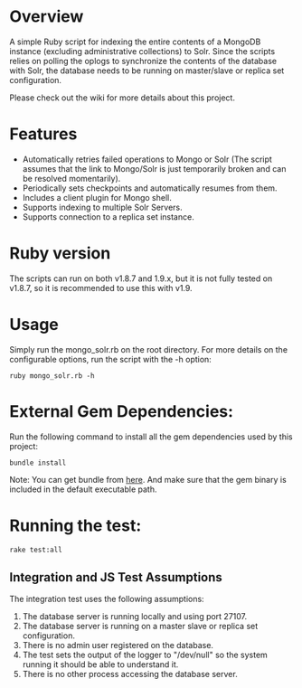 # Overview

A simple Ruby script for indexing the entire contents of a MongoDB instance (excluding administrative collections) to Solr. Since the scripts relies on polling the oplogs to synchronize the contents of the database with Solr, the database needs to be running on master/slave or replica set configuration.

Please check out the wiki for more details about this project.

# Features

* Automatically retries failed operations to Mongo or Solr (The script assumes that the link to Mongo/Solr is just temporarily broken and can be resolved momentarily). 
* Periodically sets checkpoints and automatically resumes from them.
* Includes a client plugin for Mongo shell.
* Supports indexing to multiple Solr Servers.
* Supports connection to a replica set instance.

# Ruby version

The scripts can run on both v1.8.7 and 1.9.x, but it is not fully tested on v1.8.7, so it is recommended to use this with v1.9.

# Usage

Simply run the mongo_solr.rb on the root directory. For more details on the configurable options, run the script with the -h option:

    ruby mongo_solr.rb -h

# External Gem Dependencies:

Run the following command to install all the gem dependencies used by this project:

    bundle install

Note: You can get bundle from [here](http://gembundler.com/). And make sure that the gem binary is included in the default executable path.

# Running the test:

    rake test:all

## Integration and JS Test Assumptions

The integration test uses the following assumptions:

1. The database server is running locally and using port 27107.
2. The database server is running on a master slave or replica set configuration.
3. There is no admin user registered on the database.
4. The test sets the output of the logger to "/dev/null" so the system running it should be able
   to understand it.
5. There is no other process accessing the database server.

